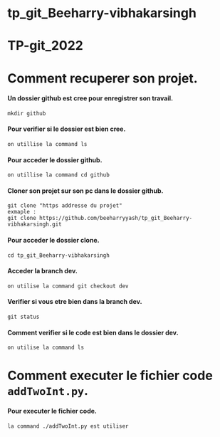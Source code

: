 # tp_git_Beeharry-vibhakarsingh
# TP-git_2022
# Comment recuperer son projet.
#### Un dossier github est cree pour enregistrer son travail.
```
mkdir github
```

#### Pour verifier si le dossier est bien cree.
```
on utillise la command ls 
```

#### Pour acceder le dossier github.
```
on utillise la command cd github
```

#### Cloner son projet sur son pc dans le dossier github.
```
git clone "https addresse du projet"
exmaple : 
git clone https://github.com/beeharryyash/tp_git_Beeharry-vibhakarsingh.git
```

#### Pour acceder le dossier clone.
```
cd tp_git_Beeharry-vibhakarsingh
```

#### Acceder la branch dev.
```
on utilise la command git checkout dev
```

#### Verifier si vous etre bien dans la branch dev.
```
git status
```

#### Comment verifier si le code est bien dans le dossier dev.
```
on utilise la command ls
```

# Comment executer le fichier code `addTwoInt.py`.
#### Pour executer le fichier code.
```
la command ./addTwoInt.py est utiliser
```


















